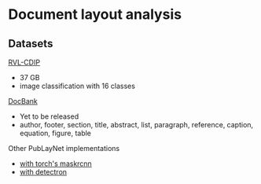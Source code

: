 # Document layout analysis

## Datasets
[RVL-CDIP](https://www.cs.cmu.edu/~aharley/rvl-cdip/)
* 37 GB
* image classification with 16 classes  

[DocBank](https://arxiv.org/pdf/2006.01038v1.pdf)
* Yet to be released
* author, footer, section, title, abstract, list, paragraph, reference, caption, equation, figure, table

Other PubLayNet implementations  
* [with torch's maskrcnn](https://github.com/phamquiluan/publaynet)
* [with detectron](https://github.com/hpanwar08/detectron2)
